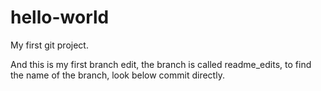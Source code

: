 # hello-world
My first git project.

And this is my first branch edit, the branch is called readme_edits, 
to find the name of the branch, look below commit directly.

